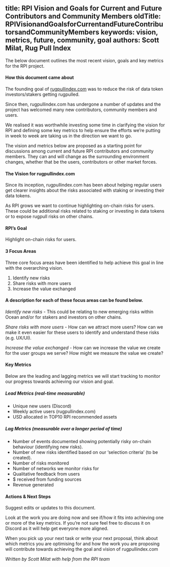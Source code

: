 title: RPI Vision and Goals for Current and Future Contributors and Community Members
oldTitle: RPIVisionandGoalsforCurrentandFutureContributorsandCommunityMembers
keywords: vision, metrics, future, community, goal
authors: Scott Milat, Rug Pull Index
---

The below document outlines the most recent vision, goals and key metrics for the RPI project. 

#### How this document came about

The founding goal of [rugpullindex.com](https://rugpullindex.com/about) was to reduce the risk of data token investors/stakers getting rugpulled.

Since then, rugpullindex.com has undergone a number of updates and the project has welcomed many new contributors, community members and users. 

We realised it was worthwhile investing some time in clarifying the vision for RPI and defining some key metrics to help ensure the efforts we’re putting in week to week are taking us in the direction we want to go.

The vision and metrics below are proposed as a starting point for discussions among current and future RPI contributors and community members. They can and will change as the surrounding environment changes, whether that be the users, contributors or other market forces. 

#### The Vision for rugpullindex.com

Since its inception, rugpullindex.com has been about helping regular users get clearer insights about the risks associated with staking or investing their data tokens. 

As RPI grows we want to continue highlighting on-chain risks for users. These could be additional risks related to staking or investing in data tokens or to expose rugpull risks on other chains.

#### RPI’s Goal 

Highlight on-chain risks for users.

#### 3 Focus Areas

Three core focus areas have been identified to help achieve this goal in line with the overarching vision. 

1. Identify new risks
2. Share risks with more users
3. Increase the value exchanged

#### A description for each of these focus areas can be found below. 

*Identify new risks* - This could be relating to new emerging risks within Ocean and/or for stakers and investors on other chains.

*Share risks with more users* - How can we attract more users? How can we make it even easier for these users to identify and understand these risks (e.g. UX/UI).

*Increase the value exchanged* - How can we increase the value we create for the user groups we serve? How might we measure the value we create?

#### Key Metrics

Below are the leading and lagging metrics we will start tracking to monitor our progress towards achieving our vision and goal. 

##### Lead Metrics (real-time measurable)

- Unique new users (Discord)
- Weekly active users (rugpullindex.com)
- USD allocated in TOP10 RPI recommended assets

##### Lag Metrics (measurable over a longer period of time)

- Number of events documented showing potentially risky on-chain behaviour (identifying new risks).
- Number of new risks identified based on our ‘selection criteria’ (to be created).
- Number of risks monitored
- Number of networks we monitor risks for
- Qualitative feedback from users
- $ received from funding sources
- Revenue generated

#### Actions & Next Steps 

Suggest edits or updates to this document.

Look at the work you are doing now and see if/how it fits into achieving one or more of the key metrics. If you’re not sure feel free to discuss it on Discord as it will help get everyone more aligned.

When you pick up your next task or write your next proposal, think about which metrics you are optimising for and how the work you are proposing will contribute towards achieving the goal and vision of rugpullindex.com

*Written by Scott Milat with help from the RPI team*
